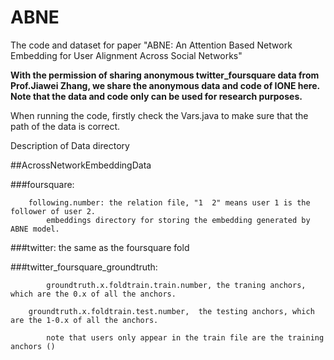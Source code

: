 # ABNE
The code and dataset for paper "ABNE: An Attention Based Network Embedding for User Alignment Across Social Networks"


**With the permission of sharing anonymous twitter_foursquare data from Prof.Jiawei Zhang, 
we share the anonymous data and code of IONE here. 
Note that the data and code only can be used for research purposes.**

When running the code, firstly check the Vars.java to make sure that the path of the data is correct. 

Description of Data directory

##AcrossNetworkEmbeddingData

###foursquare:
	
		following.number: the relation file, "1  2" means user 1 is the follower of user 2.  			   			
    		embeddings directory for storing the embedding generated by ABNE model.		

###twitter:
		the same as the foursquare fold	


###twitter_foursquare_groundtruth:

    		groundtruth.x.foldtrain.train.number, the traning anchors, which are the 0.x of all the anchors.
		
		groundtruth.x.foldtrain.test.number,  the testing anchors, which are the 1-0.x of all the anchors.
    
    		note that users only appear in the train file are the training anchors () 







